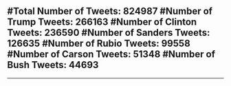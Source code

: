 #Total Number of Tweets: 824987 
#Number of Trump Tweets: 266163
#Number of Clinton Tweets: 236590
#Number of Sanders Tweets: 126635
#Number of Rubio Tweets: 99558
#Number of Carson Tweets: 51348
#Number of Bush Tweets: 44693
---
---
